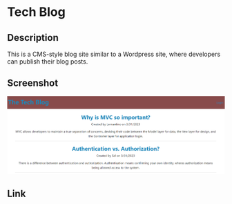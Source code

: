 # Tech Blog


## Description

This is a CMS-style blog site similar to a Wordpress site, where developers can publish their blog posts.

## Screenshot

![image](./assets/images/Screenshot.png)



## Link

<a href=https://techblogchallenge-app.herokuapp.com> 